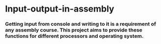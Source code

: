 # Input-output-in-assembly
### Getting input from console and writing to it is a requirement of any assembly course. This project aims to provide these functions for different processors and operating system.
